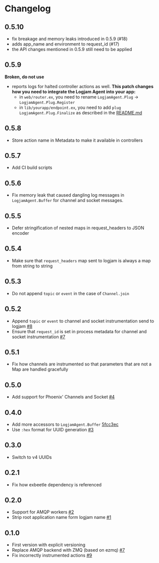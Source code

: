 # Changelog

## 0.5.10

* fix breakage and memory leaks introduced in 0.5.9 (#18)
* adds app_name and environment to request_id (#17)
* the API changes mentioned in 0.5.9 still need to be applied

## 0.5.9

**Broken, do not use**

* reports logs for halted controller actions as well. __This patch changes how you need to integrate the Logjam Agent into your app:__
  * in `web/router.ex`, you need to rename `LogjamAgent.Plug` → `LogjamAgent.Plug.Register`
  * in `lib/yourapp/endpoint.ex`, you need to add `plug LogjamAgent.Plug.Finalize` as described in the [README.md](README.md)

## 0.5.8
* Store action name in Metadata to make it available in controllers

## 0.5.7
* Add CI build scripts

## 0.5.6
* Fix memory leak that caused dangling log messages in `LogjamAgent.Buffer` for channel and socket messages.

## 0.5.5
* Defer stringification of nested maps in request_headers to JSON encoder

## 0.5.4
* Make sure that `request_headers` map sent to logjam is always a map from string to string

## 0.5.3

* Do not append `topic` or `event` in the case of `Channel.join`

## 0.5.2
* Append `topic` or `event` to channel and socket instrumentation send to logjam [#8](https://source.xing.com/hex/logjam_agent/pull/8)
* Ensure that `request_id` is set in process metadata for channel and socket instrumentation [#7](https://source.xing.com/hex/logjam_agent/pull/7)

## 0.5.1

* Fix how channels are instrumented so that parameters that are not a Map are handled gracefully

## 0.5.0

* Add support for Phoenix' Channels and Socket [#4](https://source.xing.com/hex/logjam_agent/pull/4)

## 0.4.0

* Add more accessors to `LogjamAgent.Buffer` [5fcc3ec](https://source.xing.com/hex/logjam_agent/commit/5fcc3ec9248c6be66f47b98aa9afd0f392af9540)
* Use `:hex` format for UUID generation [#3](https://source.xing.com/hex/logjam_agent/pull/3)

## 0.3.0

* Switch to v4 UUIDs

## 0.2.1

* Fix how exbeetle dependency is referenced

## 0.2.0

* Support for AMQP workers [#2](https://source.xing.com/hex/logjam_agent/pull/2)
* Strip root application name form logjam name [#1](https://source.xing.com/hex/logjam_agent/pull/1)


## 0.1.0

* First version with explicit versioning
* Replace AMQP backend with ZMQ (based on ezmq) [#7](https://source.xing.com/architects/logjam_agent.ex/pull/7)
* Fix incorrectly instrumented actions [#9](https://source.xing.com/architects/logjam_agent.ex/pull/9)
